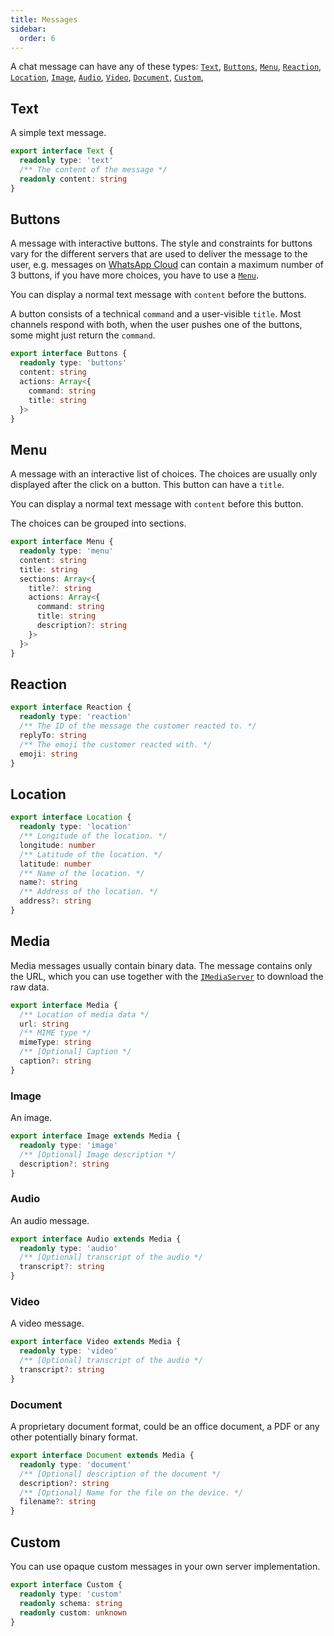 ```yaml
---
title: Messages
sidebar:
  order: 6
---
```


A chat message can have any of these types: [`Text`](./#text), [`Buttons`](./#buttons), [`Menu`](./#menu), [`Reaction`](./#reaction), [`Location`](./#location), [`Image`](./#image), [`Audio`](./#audio), [`Video`](./#video), [`Document`](./#document), [`Custom`](./#custom),

## Text

A simple text message.

```ts
export interface Text {
  readonly type: 'text'
  /** The content of the message */
  readonly content: string
}
```

## Buttons

A message with interactive buttons. The style and constraints for buttons vary for the different servers that are used to deliver the message to the user, e.g. messages on [WhatsApp Cloud](/reference/servers/whatsapp-cloud) can contain a maximum number of 3 buttons, if you have more choices, you have to use a [`Menu`](./#menu).

You can display a normal text message with `content` before the buttons.

A button consists of a technical `command` and a user-visible `title`. Most channels respond with both, when the user pushes one of the buttons, some might just return the `command`.

```ts
export interface Buttons {
  readonly type: 'buttons'
  content: string
  actions: Array<{
    command: string
    title: string
  }>
}
```

## Menu

A message with an interactive list of choices. The choices are usually only displayed after the click on a button. This button can have a `title`.

You can display a normal text message with `content` before this button.

The choices can be grouped into sections.

```ts
export interface Menu {
  readonly type: 'menu'
  content: string
  title: string
  sections: Array<{
    title?: string
    actions: Array<{
      command: string
      title: string
      description?: string
    }>
  }>
}
```

## Reaction

```ts
export interface Reaction {
  readonly type: 'reaction'
  /** The ID of the message the customer reacted to. */
  replyTo: string
  /** The emoji the customer reacted with. */
  emoji: string
}
```

## Location

```ts
export interface Location {
  readonly type: 'location'
  /** Longitude of the location. */
  longitude: number
  /** Latitude of the location. */
  latitude: number
  /** Name of the location. */
  name?: string
  /** Address of the location. */
  address?: string
}
```

## Media

Media messages usually contain binary data. The message contains only the URL, which you can use together with the [`IMediaServer`](../middleware/#imediaserver) to download the raw data.

```ts
export interface Media {
  /** Location of media data */
  url: string
  /** MIME type */
  mimeType: string
  /** [Optional] Caption */
  caption?: string
}
```

### Image

An image.

```ts
export interface Image extends Media {
  readonly type: 'image'
  /** [Optional] Image description */
  description?: string
}
```

### Audio

An audio message.

```ts
export interface Audio extends Media {
  readonly type: 'audio'
  /** [Optional] transcript of the audio */
  transcript?: string
}
```

### Video

A video message.

```ts
export interface Video extends Media {
  readonly type: 'video'
  /** [Optional] transcript of the audio */
  transcript?: string
}
```

### Document

A proprietary document format, could be an office document, a PDF or any other potentially binary format.

```ts
export interface Document extends Media {
  readonly type: 'document'
  /** [Optional] description of the document */
  description?: string
  /** [Optional] Name for the file on the device. */
  filename?: string
}
```

## Custom

You can use opaque custom messages in your own server implementation.

```ts
export interface Custom {
  readonly type: 'custom'
  readonly schema: string
  readonly custom: unknown
}
```
